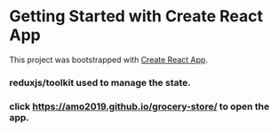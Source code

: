 # Getting Started with Create React App

This project was bootstrapped with [Create React App](https://github.com/facebook/create-react-app).

### reduxjs/toolkit used to manage the state.

### click https://amo2019.github.io/grocery-store/ to open the app.
